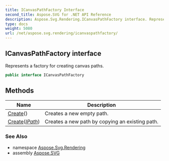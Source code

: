 ```yaml
---
title: ICanvasPathFactory Interface
second_title: Aspose.SVG for .NET API Reference
description: Aspose.Svg.Rendering.ICanvasPathFactory interface. Represents a factory for creating canvas paths
type: docs
weight: 5080
url: /net/aspose.svg.rendering/icanvaspathfactory/
---
```

## ICanvasPathFactory interface

Represents a factory for creating canvas paths.

```csharp
public interface ICanvasPathFactory
```

## Methods

| Name | Description |
| --- | --- |
| [Create](../../aspose.svg.rendering/icanvaspathfactory/create/#create)() | Creates a new empty path. |
| [Create](../../aspose.svg.rendering/icanvaspathfactory/create/#create_1)(*[IPath](../ipath/)*) | Creates a new path by copying an existing path. |

### See Also

* namespace [Aspose.Svg.Rendering](../../aspose.svg.rendering/)
* assembly [Aspose.SVG](../../)
